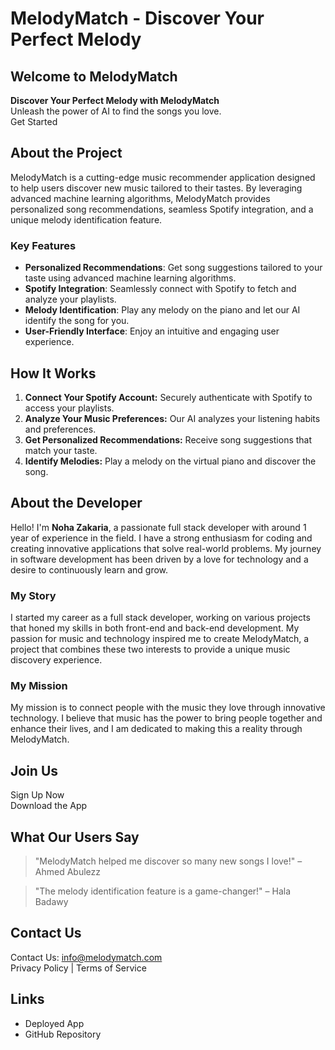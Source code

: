 # MelodyMatch - Discover Your Perfect Melody

## Welcome to MelodyMatch

**Discover Your Perfect Melody with MelodyMatch**  
Unleash the power of AI to find the songs you love.  
Get Started

## About the Project

MelodyMatch is a cutting-edge music recommender application designed to help users discover new music tailored to their tastes. By leveraging advanced machine learning algorithms, MelodyMatch provides personalized song recommendations, seamless Spotify integration, and a unique melody identification feature.

### Key Features
- **Personalized Recommendations**: Get song suggestions tailored to your taste using advanced machine learning algorithms.
- **Spotify Integration**: Seamlessly connect with Spotify to fetch and analyze your playlists.
- **Melody Identification**: Play any melody on the piano and let our AI identify the song for you.
- **User-Friendly Interface**: Enjoy an intuitive and engaging user experience.

## How It Works
1. **Connect Your Spotify Account:** Securely authenticate with Spotify to access your playlists.
2. **Analyze Your Music Preferences:** Our AI analyzes your listening habits and preferences.
3. **Get Personalized Recommendations:** Receive song suggestions that match your taste.
4. **Identify Melodies:** Play a melody on the virtual piano and discover the song.

## About the Developer

Hello! I'm **Noha Zakaria**, a passionate full stack developer with around 1 year of experience in the field. I have a strong enthusiasm for coding and creating innovative applications that solve real-world problems. My journey in software development has been driven by a love for technology and a desire to continuously learn and grow.

### My Story
I started my career as a full stack developer, working on various projects that honed my skills in both front-end and back-end development. My passion for music and technology inspired me to create MelodyMatch, a project that combines these two interests to provide a unique music discovery experience.

### My Mission
My mission is to connect people with the music they love through innovative technology. I believe that music has the power to bring people together and enhance their lives, and I am dedicated to making this a reality through MelodyMatch.

## Join Us
Sign Up Now  
Download the App

## What Our Users Say
> "MelodyMatch helped me discover so many new songs I love!" – Ahmed Abulezz

> "The melody identification feature is a game-changer!" – Hala Badawy

## Contact Us
Contact Us: info@melodymatch.com  
Privacy Policy | Terms of Service

## Links
- Deployed App
- GitHub Repository


